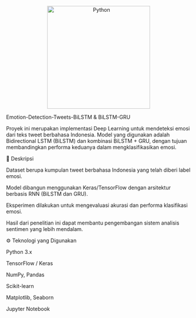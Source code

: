 <p align="center">
  <img src="https://www.python.org/static/community_logos/python-logo.png" alt="Python" width="280">
</p>

Emotion-Detection-Tweets-BiLSTM & BiLSTM-GRU

Proyek ini merupakan implementasi Deep Learning untuk mendeteksi emosi dari teks tweet berbahasa Indonesia. Model yang digunakan adalah Bidirectional LSTM (BiLSTM) dan kombinasi BiLSTM + GRU, dengan tujuan membandingkan performa keduanya dalam mengklasifikasikan emosi.

📌 Deskripsi

Dataset berupa kumpulan tweet berbahasa Indonesia yang telah diberi label emosi.

Model dibangun menggunakan Keras/TensorFlow dengan arsitektur berbasis RNN (BiLSTM dan GRU).

Eksperimen dilakukan untuk mengevaluasi akurasi dan performa klasifikasi emosi.

Hasil dari penelitian ini dapat membantu pengembangan sistem analisis sentimen yang lebih mendalam.

⚙️ Teknologi yang Digunakan

Python 3.x

TensorFlow / Keras

NumPy, Pandas

Scikit-learn

Matplotlib, Seaborn

Jupyter Notebook
